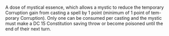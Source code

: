 A dose of mystical essence, which allows a mystic to reduce the temporary Corruption gain from casting a spell by 1 point (minimum of 1 point of tem- porary Corruption). Only one can be consumed per casting and the mystic must make a DC 15 Constitution saving throw or become poisoned until the end of their next turn.